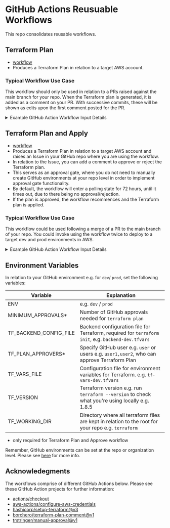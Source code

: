 # GitHub Actions Reusuable Workflows

This repo consolidates reusable workflows.

## Terraform Plan

- [workflow](.github/workflows/terraform-plan.yml)
- Produces a Terraform Plan in relation to a target AWS account.

### Typical Workflow Use Case

This workflow should only be used in relation to a PRs raised against the main branch for your repo. When the Terraform plan is generated, it is added as a comment on your PR. With successive commits, these will be shown as edits upon the first comment posted for the PR.

<details>

<summary>Example GitHub Action Workflow Input Details</summary>

```

on:
  pull_request:
    branches:
      - main
    types: [opened, synchronize, reopened]

  terraform-plan:
    name: "Terraform Plan and Comment on PR"
    permissions:
      id-token: write
      contents: read
      pull-requests: write
    uses: KremzeeqOrg/gha-reusable-workflows/.github/workflows/terraform-plan.yml@main
    with:
      environment: dev
    secrets:
      aws-region: ${{ secrets.AWS_REGION }}
      aws-iam-role: ${{ secrets.DEV_AWS_ACCOUNT_ACCESS_ROLE }}
```

</details>

## Terraform Plan and Apply

- [workflow](.github/workflows/terraform-plan-and-apply.yml)
- Produces a Terraform Plan in relation to a target AWS account and raises an Issue in your GitHub repo where you are using the workflow.
- In relation to the Issue, you can add a comment to approve or reject the Terraform plan.
- This serves as an approval gate, where you do not need to manually create GitHub environments at your repo level in order to implement approval gate functionality.
- By default, the workflow will enter a polling state for 72 hours, until it times out, due to there being no approval/rejection.
- If the plan is approved, the workflow recommences and the Terraform plan is applied.

### Typical Workflow Use Case

This workflow could be used following a merge of a PR to the main branch of your repo. You could invoke using the workflow twice to deploy to a target dev and prod environments in AWS.

<details>

<summary>Example GitHub Action Workflow Input Details</summary>

```

jobs:
  tf-plan-and-apply-in-dev:
    name: Terraform Plan and Apply in Dev
    permissions:
      id-token: write
      issues: write
      contents: read
    uses: KremzeeqOrg/gha-reusable-workflows/.github/workflows/terraform-plan-and-apply.yml@main
    with:
      environment: dev
    secrets:
      aws-region: ${{ secrets.AWS_REGION }}
      aws-iam-role: ${{ secrets.DEV_AWS_ACCOUNT_ACCESS_ROLE }}

  tf-plan-and-apply-in-prod:
    name: Terraform Plan and Apply in Prod
    needs: tf-plan-and-apply-in-dev
    permissions:
      id-token: write
      issues: write
      contents: read
    uses: KremzeeqOrg/gha-reusable-workflows/.github/workflows/terraform-plan-and-apply.yml@main
    with:
      environment: prod
    secrets:
      aws-region: ${{ secrets.AWS_REGION }}
      aws-iam-role: ${{ secrets.PROD_AWS_ACCOUNT_ACCESS_ROLE }}

```

</details>

## Environment Variables

In relation to your GitHub environment e.g. for `dev`/ `prod`, set the following variables:

| Variable               | Explanation                                                                                         |
| ---------------------- | --------------------------------------------------------------------------------------------------- |
| ENV                    | e.g. `dev` / `prod`                                                                                 |
| MINIMUM_APPROVALS\*    | Number of GitHub approvals needed for `terraform plan`                                              |
| TF_BACKEND_CONFIG_FILE | Backend configuration file for Terraform, required for `terraform init`, e.g. `backend-dev.tfvars`  |
| TF_PLAN_APPROVERS\*    | Specify GitHub user e.g. `user` or users e.g. `user1,user2`, who can approve Terraform Plan         |
| TF_VARS_FILE           | Configuration file for environment variables for Terraform. e.g. `tf-vars-dev.tfvars`               |
| TF_VERSION             | Terraform version e.g. run `terraform --version` to check what you're using locally e.g. 1.8.5      |
| TF_WORKING_DIR         | Directory where all terraform files are kept in relation to the root for your repo e.g. `terraform` |

- only required for Terraform Plan and Approve workflow

Remember, GitHub environments can be set at the repo or organization level. Please see [here](https://docs.github.com/en/actions/deployment/targeting-different-environments/using-environments-for-deployment#creating-an-environment) for more info.

## Acknowledegments

The workflows comprise of different GitHub Actions below. Please see these GitHub Action projects for further information:

- [actions/checkout](https://github.com/actions/checkout)
- [aws-actions/configure-aws-credentials](https://github.com/aws-actions/configure-aws-credentials)
- [hashicorp/setup-terraform@v3](https://github.com/hashicorp/setup-terraform)
- [borchero/terraform-plan-comment@v1](https://github.com/borchero/terraform-plan-comment)
- [trstringer/manual-approval@v1](https://github.com/trstringer/manual-approval)

